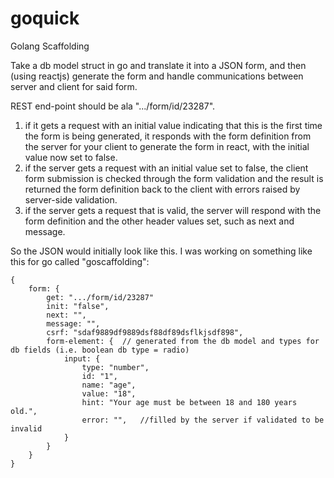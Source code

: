 # goquick
Golang Scaffolding

Take a db model struct in go and translate it into a JSON form, and then (using reactjs) generate the form and handle communications between server and client for said form.

REST end-point should be ala ".../form/id/23287".

1. if it gets a request with an initial value indicating that this is the first time the form is being generated, it responds with the form definition from the server for your client to generate the form in react, with the initial value now set to false.
2. if the server gets a request with an initial value set to false, the client form submission is checked through the form validation and the result is returned the form definition back to the client with errors raised by server-side validation.
3. if the server gets a request that is valid, the server will respond with the form definition and the other header values set, such as next and message.

So the JSON would initially look like this. I was working on something like this for go called "goscaffolding":
```
{
    form: {
        get: ".../form/id/23287"
        init: "false",
        next: "",
        message: "",
        csrf: "sdaf9889df9889dsf88df89dsflkjsdf898",
        form-element: {  // generated from the db model and types for db fields (i.e. boolean db type = radio)
            input: {
                type: "number",
                id: "1",
                name: "age",
                value: "18",
                hint: "Your age must be between 18 and 180 years old.",
                error: "",   //filled by the server if validated to be invalid
            }
        }
    }
}
```
